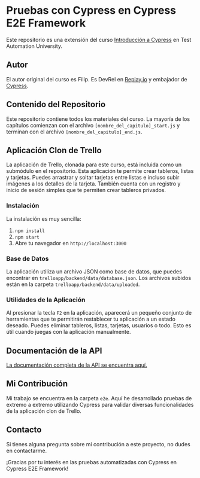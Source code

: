 # Pruebas con Cypress en Cypress E2E Framework

Este repositorio es una extensión del curso [Introducción a Cypress](https://testautomationu.applitools.com/cypress-getting-started/) en Test Automation University.

## Autor
El autor original del curso es Filip. Es DevRel en [Replay.io](https://replay.io) y embajador de [Cypress](https://cypress.io/ambassadors/).

## Contenido del Repositorio
Este repositorio contiene todos los materiales del curso. La mayoría de los capítulos comienzan con el archivo `[nombre_del_capitulo]_start.js` y terminan con el archivo `[nombre_del_capitulo]_end.js`.

## Aplicación Clon de Trello
La aplicación de Trello, clonada para este curso, está incluida como un submódulo en el repositorio. Esta aplicación te permite crear tableros, listas y tarjetas. Puedes arrastrar y soltar tarjetas entre listas e incluso subir imágenes a los detalles de la tarjeta. También cuenta con un registro y inicio de sesión simples que te permiten crear tableros privados.

### Instalación
La instalación es muy sencilla:
1. `npm install`
2. `npm start`
3. Abre tu navegador en `http://localhost:3000`

### Base de Datos
La aplicación utiliza un archivo JSON como base de datos, que puedes encontrar en `trelloapp/backend/data/database.json`. Los archivos subidos están en la carpeta `trelloapp/backend/data/uploaded`.

### Utilidades de la Aplicación
Al presionar la tecla `F2` en la aplicación, aparecerá un pequeño conjunto de herramientas que te permitirán restablecer tu aplicación a un estado deseado. Puedes eliminar tableros, listas, tarjetas, usuarios o todo. Esto es útil cuando juegas con la aplicación manualmente.

## Documentación de la API
[La documentación completa de la API se encuentra aquí.](#api-documentation)

## Mi Contribución
Mi trabajo se encuentra en la carpeta `e2e`. Aquí he desarrollado pruebas de extremo a extremo utilizando Cypress para validar diversas funcionalidades de la aplicación clon de Trello.

## Contacto
Si tienes alguna pregunta sobre mi contribución a este proyecto, no dudes en contactarme.

¡Gracias por tu interés en las pruebas automatizadas con Cypress en Cypress E2E Framework!
